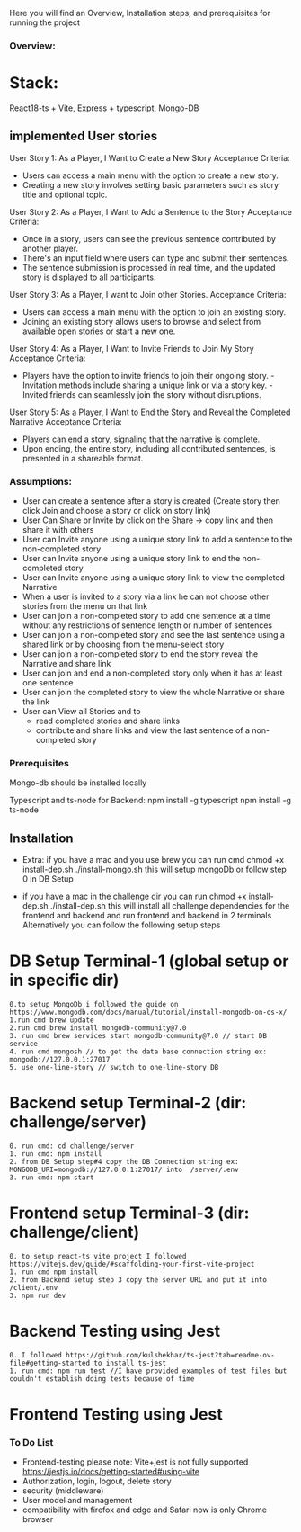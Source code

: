 Here you will find an Overview, Installation steps, and prerequisites for running the project

### Overview:
   # Stack: 
   React18-ts + Vite, Express + typescript, Mongo-DB

## implemented User stories
User Story 1: 
As a Player, I Want to Create a New Story
Acceptance Criteria:
- Users can access a main menu with the option to create a new story.
- Creating a new story involves setting basic parameters such as story title and optional topic.

User Story 2: 
As a Player, I Want to Add a Sentence to the Story
Acceptance Criteria:
- Once in a story, users can see the previous sentence contributed by another player.
- There's an input field where users can type and submit their sentences.
- The sentence submission is processed in real time, and the updated story is displayed to all participants.

User Story 3: 
As a Player, I want to Join other Stories.
Acceptance Criteria:
- Users can access a main menu with the option to join an existing story.
- Joining an existing story allows users to browse and select from available open stories or start a new one.

User Story 4: 
As a Player, I Want to Invite Friends to Join My Story Acceptance Criteria:
- Players have the option to invite friends to join their ongoing story. - Invitation methods include sharing a unique link or via a story key. - Invited friends can seamlessly join the story without disruptions.

User Story 5: 
As a Player, I Want to End the Story and Reveal the Completed Narrative
Acceptance Criteria:
- Players can end a story, signaling that the narrative is complete.
- Upon ending, the entire story, including all contributed sentences, is presented in a shareable format.

### Assumptions: 
 - User can create a sentence after a story is created (Create story then click Join and choose a story or click on story link)
 - User Can Share or Invite by click on the Share -> copy link and then share it with others
 - User can Invite anyone using a unique story link to add a sentence to the non-completed story
 - User can Invite anyone using a unique story link to end the non-completed story
 - User can Invite anyone using a unique story link to view the completed Narrative
 - When a user is invited to a story via a link he can not choose other stories from the menu on that link
 - User can join a non-completed story to add one sentence at a time without any restrictions of sentence length or number of sentences
 - User can join a non-completed story and see the last sentence using a shared link or by choosing from the menu-select story
 - User can join a non-completed story to end the story reveal the Narrative and share link
 - User can join and end a non-completed story only when it has at least one sentence
 - User can join the completed story to view the whole Narrative or share the link
 - User can View all Stories and to
   - read completed stories and share links
   - contribute and share links and view the last sentence of a non-completed story

### Prerequisites
Mongo-db should be installed locally

Typescript and ts-node for Backend:
    npm install -g typescript
    npm install -g ts-node

## Installation

- Extra: if you have a mac and you use brew you can run cmd 
   chmod +x install-dep.sh
   ./install-mongo.sh
  this will setup mongoDb or follow step 0 in DB Setup

- if you have a mac in the challenge dir you can run
   chmod +x install-dep.sh
  ./install-dep.sh
this will install all challenge dependencies for the frontend and backend and run frontend and backend in 2 terminals
Alternatively you can follow the following setup steps 

DB Setup Terminal-1 (global setup or in specific dir)
========
    0.to setup MongoDb i followed the guide on https://www.mongodb.com/docs/manual/tutorial/install-mongodb-on-os-x/ 
    1.run cmd brew update
    2.run cmd brew install mongodb-community@7.0
    3. run cmd brew services start mongodb-community@7.0 // start DB service
    4. run cmd mongosh // to get the data base connection string ex: mongodb://127.0.0.1:27017
    5. use one-line-story // switch to one-line-story DB


Backend setup Terminal-2 (dir: challenge/server)
============= 
    0. run cmd: cd challenge/server
    1. run cmd: npm install
    2. from DB Setup step#4 copy the DB Connection string ex: MONGODB_URI=mongodb://127.0.0.1:27017/ into  /server/.env
    3. run cmd: npm start

Frontend setup Terminal-3 (dir: challenge/client)
=============
    0. to setup react-ts vite project I followed https://vitejs.dev/guide/#scaffolding-your-first-vite-project
    1. run cmd npm install
    2. from Backend setup step 3 copy the server URL and put it into /client/.env
    3. npm run dev

Backend Testing using Jest
============
    0. I followed https://github.com/kulshekhar/ts-jest?tab=readme-ov-file#getting-started to install ts-jest
    1. run cmd: npm run test //I have provided examples of test files but couldn't establish doing tests because of time

Frontend Testing using Jest
============
### To Do List
- Frontend-testing please note: Vite+jest is not fully supported https://jestjs.io/docs/getting-started#using-vite
- Authorization, login, logout, delete story
- security (middleware)
- User model and management
- compatibility with firefox and edge and Safari now is only Chrome browser
